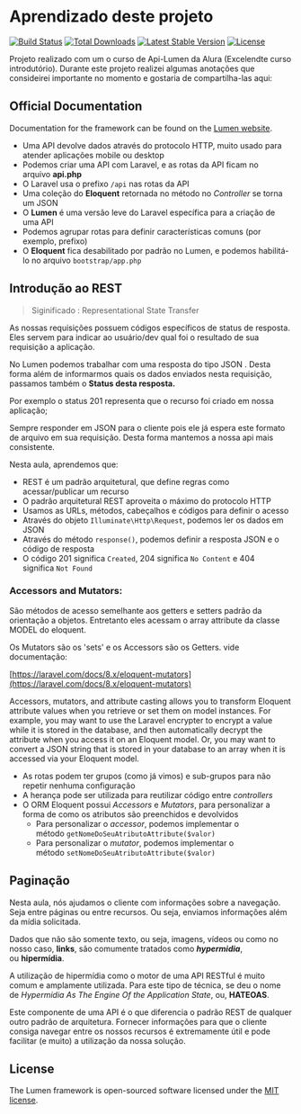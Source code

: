 # Aprendizado deste projeto

[![Build Status](https://travis-ci.org/laravel/lumen-framework.svg)](https://travis-ci.org/laravel/lumen-framework)
[![Total Downloads](https://img.shields.io/packagist/dt/laravel/framework)](https://packagist.org/packages/laravel/lumen-framework)
[![Latest Stable Version](https://img.shields.io/packagist/v/laravel/framework)](https://packagist.org/packages/laravel/lumen-framework)
[![License](https://img.shields.io/packagist/l/laravel/framework)](https://packagist.org/packages/laravel/lumen-framework)

Projeto realizado com um o curso de Api-Lumen da Alura (Excelendte curso introdutório). Durante este projeto realizei algumas anotações que consideirei importante no momento e gostaria de compartilha-las aqui: 



## Official Documentation

Documentation for the framework can be found on the [Lumen website](https://lumen.laravel.com/docs).

- Uma API devolve dados através do protocolo HTTP, muito usado para atender aplicações mobile ou desktop
- Podemos criar uma API com Laravel, e as rotas da API ficam no arquivo **api.php**
- O Laravel usa o prefixo `/api` nas rotas da API
- Uma coleção do **Eloquent** retornada no método no *Controller* se torna um JSON
- O **Lumen** é uma versão leve do Laravel específica para a criação de uma API
- Podemos agrupar rotas para definir características comuns (por exemplo, prefixo)
- O **Eloquent** fica desabilitado por padrão no Lumen, e podemos habilitá-lo no arquivo `bootstrap/app.php`

## Introdução ao REST

> Siginificado : Representational State Transfer

As nossas requisições possuem códigos específicos de status de resposta. Eles servem para indicar ao usuário/dev qual foi o resultado de sua requisição a aplicação.

No Lumen podemos trabalhar com uma resposta do tipo JSON . Desta forma além de informarmos quais os dados enviados nesta requisição, passamos também o **Status desta resposta.** 

Por exemplo o status 201 representa que o recurso foi criado em nossa aplicação;

Sempre responder em JSON para o cliente pois ele já espera este formato de arquivo em sua requisição. Desta forma mantemos a nossa api mais consistente. 

Nesta aula, aprendemos que:

- REST é um padrão arquitetural, que define regras como acessar/publicar um recurso
- O padrão arquitetural REST aproveita o máximo do protocolo HTTP
- Usamos as URLs, métodos, cabeçalhos e códigos para definir o acesso
- Através do objeto `Illuminate\Http\Request`, podemos ler os dados em JSON
- Através do método `response()`, podemos definir a resposta JSON e o código de resposta
- O código 201 significa `Created`, 204 significa `No Content` e 404 significa `Not Found`


### Accessors and Mutators:

São métodos de acesso semelhante aos getters e setters padrão da orientação a objetos. Entretanto eles acessam o array attribute da classe MODEL do eloquent. 

Os Mutators são os 'sets' e os Accessors são os Getters. vide documentação: 

[https://laravel.com/docs/8.x/eloquent-mutators](https://laravel.com/docs/8.x/eloquent-mutators)

Accessors, mutators, and attribute casting allows you to transform Eloquent attribute values when you retrieve or set them on model instances. For example, you may want to use the Laravel encrypter to encrypt a value while it is stored in the database, and then automatically decrypt the attribute when you access it on an Eloquent model. Or, you may want to convert a JSON string that is stored in your database to an array when it is accessed via your Eloquent model.

- As rotas podem ter grupos (como já vimos) e sub-grupos para não repetir nenhuma configuração
- A herança pode ser utilizada para reutilizar código entre *controllers*
- O ORM Eloquent possui *Accessors* e *Mutators*, para personalizar a forma de como os atributos são preenchidos e devolvidos
    - Para personalizar o *accessor*, podemos implementar o método `getNomeDoSeuAtributoAttribute($valor)`
    - Para personalizar o *mutator*, podemos implementar o método `setNomeDoSeuAtributoAttribute($valor)`

## Paginação

Nesta aula, nós ajudamos o cliente com informações sobre a navegação. Seja entre páginas ou entre recursos. Ou seja, enviamos informações além da mídia solicitada.

Dados que não são somente texto, ou seja, imagens, vídeos ou como no nosso caso, **links**, são comumente tratados como ***hypermidia***, ou **hipermídia**.

A utilização de hipermídia como o motor de uma API RESTful é muito comum e amplamente utilizada. Para este tipo de técnica, se deu o nome de *Hypermidia As The Engine Of the Application State*, ou, **HATEOAS**.

Este componente de uma API é o que diferencia o padrão REST de qualquer outro padrão de arquitetura. Fornecer informações para que o cliente consiga navegar entre os nossos recursos é extremamente útil e pode facilitar (e muito) a utilização da nossa solução.

## License

The Lumen framework is open-sourced software licensed under the [MIT license](https://opensource.org/licenses/MIT).
